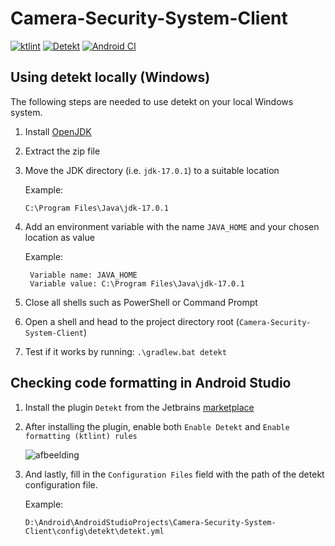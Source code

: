 # Camera-Security-System-Client
[![ktlint](https://github.com/TimGels/Camera-Security-System-Client/actions/workflows/ktlint.yml/badge.svg)](https://github.com/TimGels/Camera-Security-System-Client/actions/workflows/ktlint.yml)
[![Detekt](https://github.com/TimGels/Camera-Security-System-Client/actions/workflows/detekt.yml/badge.svg)](https://github.com/TimGels/Camera-Security-System-Client/actions/workflows/detekt.yml)
[![Android CI](https://github.com/TimGels/Camera-Security-System-Client/actions/workflows/android.yml/badge.svg)](https://github.com/TimGels/Camera-Security-System-Client/actions/workflows/android.yml)
 
## Using detekt locally (Windows)
The following steps are needed to use detekt on your local Windows system.
1. Install [OpenJDK](https://jdk.java.net/17/)
2. Extract the zip file
3.  Move the JDK directory (i.e. `jdk-17.0.1`) to a suitable location

    Example: 
        
        C:\Program Files\Java\jdk-17.0.1
4. Add an environment variable with the name `JAVA_HOME` and your chosen location as value
    
    Example:
        
        Variable name: JAVA_HOME
        Variable value: C:\Program Files\Java\jdk-17.0.1

5. Close all shells such as PowerShell or Command Prompt
6. Open a shell and head to the project directory root (`Camera-Security-System-Client`)
7. Test if it works by running: `.\gradlew.bat detekt`

## Checking code formatting in Android Studio
1. Install the plugin `Detekt` from the Jetbrains [marketplace](https://plugins.jetbrains.com/plugin/10761-detekt)
2. After installing the plugin, enable both `Enable Detekt` and `Enable formatting (ktlint) rules`

    ![afbeelding](https://user-images.githubusercontent.com/43609220/146745614-d3c36a9f-77f4-4ab6-8d3c-126aa1020937.png)
3. And lastly, fill in the `Configuration Files` field with the path of the detekt configuration file.
   
   Example:
   
       D:\Android\AndroidStudioProjects\Camera-Security-System-Client\config\detekt\detekt.yml
